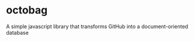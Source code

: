 octobag
=======

A simple javascript library that transforms GitHub into a document-oriented database
